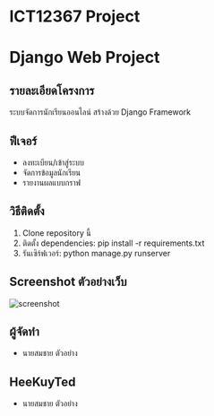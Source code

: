 # ICT12367 Project
# Django Web Project

## รายละเอียดโครงการ
ระบบจัดการนักเรียนออนไลน์ สร้างด้วย Django Framework

## ฟีเจอร์
- ลงทะเบียน/เข้าสู่ระบบ
- จัดการข้อมูลนักเรียน
- รายงานผลแบบกราฟ

## วิธีติดตั้ง
1. Clone repository นี้
2. ติดตั้ง dependencies: pip install -r requirements.txt
3. รันเซิร์ฟเวอร์: python manage.py runserver

## Screenshot ตัวอย่างเว็บ
![screenshot](screenshots/homepage.png)

## ผู้จัดทำ
- นายสมชาย ตัวอย่าง

## HeeKuyTed
- นายสมชาย ตัวอย่าง

